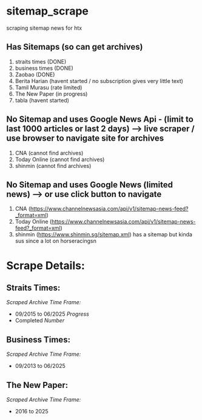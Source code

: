 # sitemap_scrape
scraping sitemap news for htx

## Has Sitemaps (so can get archives)
1. straits times        (DONE)
2. business times       (DONE)
3. Zaobao               (DONE)
4. Berita Harian        (havent started / no subscription gives very little text)  
5. Tamil Murasu         (rate limited)
6. The New Paper        (in progress)
7. tabla                (havent started)

## No Sitemap and uses Google News Api - (limit to last 1000 articles or last 2 days) --> live scraper / use browser to navigate site for archives
1. CNA                  (cannot find archives)
2. Today Online         (cannot find archives)
3. shinmin              (cannot find archives)

## No Sitemap and uses Google News (limited news) --> or use click button to navigate
1. CNA (https://www.channelnewsasia.com/api/v1/sitemap-news-feed?_format=xml)
2. Today Online (https://www.channelnewsasia.com/api/v1/sitemap-news-feed?_format=xml)
3. shinmin (https://www.shinmin.sg/sitemap.xml) has a sitemap but kinda sus since a lot on horseracingsn


<!-- # VLLM run command
```bash
CUDA_VISIBLE_DEVICES=0 vllm serve unsloth/Llama-3.2-3B-Instruct --port 8124 --gpu-memory-utilization 0.65 --chat-template /home/leeeefun681/volume/eefun/webscraping/sitemap/sitemap_scrape/utils/chat_template.jinja
``` -->


# Scrape Details:

## Straits Times:
*Scraped Archive Time Frame:*
- 09/2015 to 06/2025
*Progress*
- Completed
*Number*

## Business Times:
*Scraped Archive Time Frame:*
- 09/2013 to 06/2025

## The New Paper:
*Scraped Archive Time Frame:*
- 2016 to 2025

